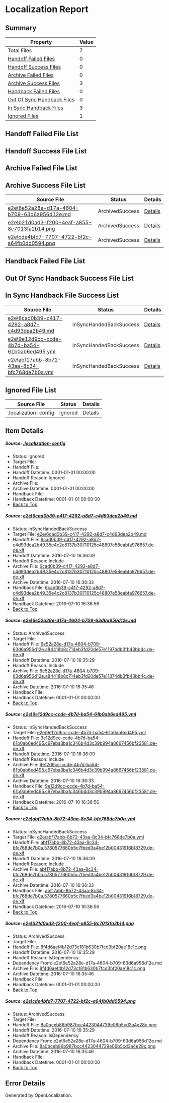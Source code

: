 # <a name='report-top'></a> Localization Report

## Summary
 Property | Value 
 -------- | ----- 
 Total Files | 7
[ Handoff Failed Files ](#handoff-failed-list)| 0
[ Handoff Success Files ](#handoff-success-list)| 0
[ Archive Failed Files ](#archive-failed-list)| 0
[ Archive Success Files ](#archive-success-list)| 3
[ Handback Failed Files ](#handback-failed-list)| 0
[ Out Of Sync Handback Files ](#outofsync-handback-success-list)| 0
[ In Sync Handback Files ](#insync-handback-success-list)| 3
[ Ignored Files ](#ignored-list)| 1

## <a name='handoff-failed-list'></a> Handoff Failed File List

## <a name='handoff-success-list'></a> Handoff Success File List

## <a name='archive-failed-list'></a> Archive Failed File List

## <a name='archive-success-list'></a> Archive Success File List
 Source File | Status | Details 
 ----------- | ------ | ------- 
 [e2e\6e52a28e-d17a-4604-b709-63d6a956d12e.md](https://github.com/OpenLocalizationTestOrg/oltest/blob/90c5e4bbf1a0206a74726ed77db80c6735397f66/e2e/6e52a28e-d17a-4604-b709-63d6a956d12e.md) | ArchivedSuccess | [Details](#703c391f336774e350ec4ff3782322b75dcde0242)
 [e2e\b21d0ad3-f200-4eaf-a855-8c7013fa2b14.png](https://github.com/OpenLocalizationTestOrg/oltest/blob/90c5e4bbf1a0206a74726ed77db80c6735397f66/e2e/b21d0ad3-f200-4eaf-a855-8c7013fa2b14.png) | ArchivedSuccess | [Details](#8f4d6aef4b12d73c181b630b7fcd3bf20ae18c1c5)
 [e2e\cde4bfd7-7707-4722-bf2c-a64fb0dd0594.png](https://github.com/OpenLocalizationTestOrg/oltest/blob/90c5e4bbf1a0206a74726ed77db80c6735397f66/e2e/cde4bfd7-7707-4722-bf2c-a64fb0dd0594.png) | ArchivedSuccess | [Details](#8a0bceb86b987bcc4423044739e06b5cd3a4e28c6)

## <a name='handback-failed-list'></a> Handback Failed File List

## <a name='outofsync-handback-success-list'></a> Out Of Sync Handback Success File List

## <a name='insync-handback-success-list'></a> In Sync Handback File Success List
 Source File | Status | Details 
 ----------- | ------ | ------- 
 [e2e\6cad0b39-c417-4292-a8d7-c4d93dea2b49.md](https://github.com/OpenLocalizationTestOrg/oltest/blob/1c9eeb20aee5d4e5fb5a4757c4c401bfd83326c4/e2e/6cad0b39-c417-4292-a8d7-c4d93dea2b49.md) | InSyncHandedBackSuccess | [Details](#04fa9bf87b91c7d066c73e8a57243f86b52c8e7a1)
 [e2e\9e12d9cc-ccde-4b7d-ba54-61b0ab6ed495.yml](https://github.com/OpenLocalizationTestOrg/oltest/blob/1c9eeb20aee5d4e5fb5a4757c4c401bfd83326c4/e2e/9e12d9cc-ccde-4b7d-ba54-61b0ab6ed495.yml) | InSyncHandedBackSuccess | [Details](#6aff7aa24cee48849abdd0fd2542d653b27b2bb93)
 [e2e\abf17abb-8b72-43aa-8c34-bfc768de7b0a.yml](https://github.com/OpenLocalizationTestOrg/oltest/blob/1c9eeb20aee5d4e5fb5a4757c4c401bfd83326c4/e2e/abf17abb-8b72-43aa-8c34-bfc768de7b0a.yml) | InSyncHandedBackSuccess | [Details](#b075af9fa83a1d465fe6743592fe77b8adeeb3164)

## <a name='ignored-list'></a> Ignored File List
 Source File | Status | Details 
 ----------- | ------ | ------- 
 [.localization-config](https://github.com/OpenLocalizationTestOrg/oltest/blob/1c9eeb20aee5d4e5fb5a4757c4c401bfd83326c4/.localization-config) | Ignored | [Details](#3d4f252ac210baf56311d7e97dcc2db10974dbd20)

## Item Details
##### <a name='3d4f252ac210baf56311d7e97dcc2db10974dbd20'></a> Source: [.localization-config](https://github.com/OpenLocalizationTestOrg/oltest/blob/1c9eeb20aee5d4e5fb5a4757c4c401bfd83326c4/.localization-config)
* Status: Ignored
* Target File: 
* Handoff File: 
* Handoff Datetime: 0001-01-01 00:00:00
* Handoff Reason: Ignored
* Archive File: 
* Archive Datetime: 0001-01-01 00:00:00
* Handback File: 
* Handback Datetime: 0001-01-01 00:00:00
* [Back to Top](#report-top)

##### <a name='04fa9bf87b91c7d066c73e8a57243f86b52c8e7a1'></a> Source: [e2e\6cad0b39-c417-4292-a8d7-c4d93dea2b49.md](https://github.com/OpenLocalizationTestOrg/oltest/blob/1c9eeb20aee5d4e5fb5a4757c4c401bfd83326c4/e2e/6cad0b39-c417-4292-a8d7-c4d93dea2b49.md)
* Status: InSyncHandedBackSuccess
* Target File: [e2e\6cad0b39-c417-4292-a8d7-c4d93dea2b49.md](https://github.com/OpenLocalizationTestOrg/oltest-dede-fly/blob/cbd31ef96e5b9132763920918c5b3bbf454a1b32/e2e/6cad0b39-c417-4292-a8d7-c4d93dea2b49.md)
* Handoff File: [6cad0b39-c417-4292-a8d7-c4d93dea2b49.35e4c2c8137b30710125c48807e58eabfa976657.de-de.xlf](https://github.com/OpenLocalizationTestOrg/olhandoff-e2e/blob/7749b8e1794a3b9a6635b0059d81a1908f9d6ae9/ol-handoff/OpenLocalizationTestOrg/oltest-dede-fly/ci/ht/6cad0b39-c417-4292-a8d7-c4d93dea2b49.35e4c2c8137b30710125c48807e58eabfa976657.de-de.xlf)
* Handoff Datetime: 2016-07-10 16:36:09
* Handoff Reason: Include
* Archive File: [6cad0b39-c417-4292-a8d7-c4d93dea2b49.35e4c2c8137b30710125c48807e58eabfa976657.de-de.xlf](https://github.com/OpenLocalizationTestOrg/olhandoff-e2e/blob/4b7633a70c9c1f2f3b23167228c36c54185bf015/ol-archive/OpenLocalizationTestOrg/oltest-dede-fly/ci/ht/6cad0b39-c417-4292-a8d7-c4d93dea2b49.35e4c2c8137b30710125c48807e58eabfa976657.de-de.xlf)
* Archive Datetime: 2016-07-10 16:36:33
* Handback File: [6cad0b39-c417-4292-a8d7-c4d93dea2b49.35e4c2c8137b30710125c48807e58eabfa976657.de-de.xlf](https://github.com/OpenLocalizationTestOrg/olhandback-e2e/blob/c8bff3cd63282c9ecc8ec03dfb4a57d0c71001eb/ol-handback/OpenLocalizationTestOrg/oltest-dede-fly/ci/ht/6cad0b39-c417-4292-a8d7-c4d93dea2b49.35e4c2c8137b30710125c48807e58eabfa976657.de-de.xlf)
* Handback Datetime: 2016-07-10 16:36:56
* [Back to Top](#report-top)

##### <a name='703c391f336774e350ec4ff3782322b75dcde0242'></a> Source: [e2e\6e52a28e-d17a-4604-b709-63d6a956d12e.md](https://github.com/OpenLocalizationTestOrg/oltest/blob/90c5e4bbf1a0206a74726ed77db80c6735397f66/e2e/6e52a28e-d17a-4604-b709-63d6a956d12e.md)
* Status: ArchivedSuccess
* Target File: 
* Handoff File: [6e52a28e-d17a-4604-b709-63d6a956d12e.a84418b8c714eb3fd20de57e11874db3fb43bb4c.de-de.xlf](https://github.com/OpenLocalizationTestOrg/olhandoff-e2e/blob/8e7759e2a8ae40654b2938801adc1449410b51b5/ol-handoff/OpenLocalizationTestOrg/oltest-dede-fly/ci/ht/6e52a28e-d17a-4604-b709-63d6a956d12e.a84418b8c714eb3fd20de57e11874db3fb43bb4c.de-de.xlf)
* Handoff Datetime: 2016-07-10 16:35:29
* Handoff Reason: Include
* Archive File: [6e52a28e-d17a-4604-b709-63d6a956d12e.a84418b8c714eb3fd20de57e11874db3fb43bb4c.de-de.xlf](https://github.com/OpenLocalizationTestOrg/olhandoff-e2e/blob/4eaa0e9ef10b5c19548ec67b51655297e3b8c78d/ol-archive/OpenLocalizationTestOrg/oltest-dede-fly/ci/ht/6e52a28e-d17a-4604-b709-63d6a956d12e.a84418b8c714eb3fd20de57e11874db3fb43bb4c.de-de.xlf)
* Archive Datetime: 2016-07-10 16:35:46
* Handback File: 
* Handback Datetime: 0001-01-01 00:00:00
* [Back to Top](#report-top)

##### <a name='6aff7aa24cee48849abdd0fd2542d653b27b2bb93'></a> Source: [e2e\9e12d9cc-ccde-4b7d-ba54-61b0ab6ed495.yml](https://github.com/OpenLocalizationTestOrg/oltest/blob/1c9eeb20aee5d4e5fb5a4757c4c401bfd83326c4/e2e/9e12d9cc-ccde-4b7d-ba54-61b0ab6ed495.yml)
* Status: InSyncHandedBackSuccess
* Target File: [e2e\9e12d9cc-ccde-4b7d-ba54-61b0ab6ed495.yml](https://github.com/OpenLocalizationTestOrg/oltest-dede-fly/blob/cbd31ef96e5b9132763920918c5b3bbf454a1b32/e2e/9e12d9cc-ccde-4b7d-ba54-61b0ab6ed495.yml)
* Handoff File: [9e12d9cc-ccde-4b7d-ba54-61b0ab6ed495.c97eba3ba1c346b4d3c39b994a8667456bf23581.de-de.xlf](https://github.com/OpenLocalizationTestOrg/olhandoff-e2e/blob/7749b8e1794a3b9a6635b0059d81a1908f9d6ae9/ol-handoff/OpenLocalizationTestOrg/oltest-dede-fly/ci/ht/9e12d9cc-ccde-4b7d-ba54-61b0ab6ed495.c97eba3ba1c346b4d3c39b994a8667456bf23581.de-de.xlf)
* Handoff Datetime: 2016-07-10 16:36:09
* Handoff Reason: Include
* Archive File: [9e12d9cc-ccde-4b7d-ba54-61b0ab6ed495.c97eba3ba1c346b4d3c39b994a8667456bf23581.de-de.xlf](https://github.com/OpenLocalizationTestOrg/olhandoff-e2e/blob/4b7633a70c9c1f2f3b23167228c36c54185bf015/ol-archive/OpenLocalizationTestOrg/oltest-dede-fly/ci/ht/9e12d9cc-ccde-4b7d-ba54-61b0ab6ed495.c97eba3ba1c346b4d3c39b994a8667456bf23581.de-de.xlf)
* Archive Datetime: 2016-07-10 16:36:33
* Handback File: [9e12d9cc-ccde-4b7d-ba54-61b0ab6ed495.c97eba3ba1c346b4d3c39b994a8667456bf23581.de-de.xlf](https://github.com/OpenLocalizationTestOrg/olhandback-e2e/blob/c8bff3cd63282c9ecc8ec03dfb4a57d0c71001eb/ol-handback/OpenLocalizationTestOrg/oltest-dede-fly/ci/ht/9e12d9cc-ccde-4b7d-ba54-61b0ab6ed495.c97eba3ba1c346b4d3c39b994a8667456bf23581.de-de.xlf)
* Handback Datetime: 2016-07-10 16:36:56
* [Back to Top](#report-top)

##### <a name='b075af9fa83a1d465fe6743592fe77b8adeeb3164'></a> Source: [e2e\abf17abb-8b72-43aa-8c34-bfc768de7b0a.yml](https://github.com/OpenLocalizationTestOrg/oltest/blob/1c9eeb20aee5d4e5fb5a4757c4c401bfd83326c4/e2e/abf17abb-8b72-43aa-8c34-bfc768de7b0a.yml)
* Status: InSyncHandedBackSuccess
* Target File: [e2e\abf17abb-8b72-43aa-8c34-bfc768de7b0a.yml](https://github.com/OpenLocalizationTestOrg/oltest-dede-fly/blob/cbd31ef96e5b9132763920918c5b3bbf454a1b32/e2e/abf17abb-8b72-43aa-8c34-bfc768de7b0a.yml)
* Handoff File: [abf17abb-8b72-43aa-8c34-bfc768de7b0a.5780577660b5c7fbed3a4be12b00431916b18729.de-de.xlf](https://github.com/OpenLocalizationTestOrg/olhandoff-e2e/blob/7749b8e1794a3b9a6635b0059d81a1908f9d6ae9/ol-handoff/OpenLocalizationTestOrg/oltest-dede-fly/ci/ht/abf17abb-8b72-43aa-8c34-bfc768de7b0a.5780577660b5c7fbed3a4be12b00431916b18729.de-de.xlf)
* Handoff Datetime: 2016-07-10 16:36:09
* Handoff Reason: Include
* Archive File: [abf17abb-8b72-43aa-8c34-bfc768de7b0a.5780577660b5c7fbed3a4be12b00431916b18729.de-de.xlf](https://github.com/OpenLocalizationTestOrg/olhandoff-e2e/blob/4b7633a70c9c1f2f3b23167228c36c54185bf015/ol-archive/OpenLocalizationTestOrg/oltest-dede-fly/ci/ht/abf17abb-8b72-43aa-8c34-bfc768de7b0a.5780577660b5c7fbed3a4be12b00431916b18729.de-de.xlf)
* Archive Datetime: 2016-07-10 16:36:33
* Handback File: [abf17abb-8b72-43aa-8c34-bfc768de7b0a.5780577660b5c7fbed3a4be12b00431916b18729.de-de.xlf](https://github.com/OpenLocalizationTestOrg/olhandback-e2e/blob/c8bff3cd63282c9ecc8ec03dfb4a57d0c71001eb/ol-handback/OpenLocalizationTestOrg/oltest-dede-fly/ci/ht/abf17abb-8b72-43aa-8c34-bfc768de7b0a.5780577660b5c7fbed3a4be12b00431916b18729.de-de.xlf)
* Handback Datetime: 2016-07-10 16:36:56
* [Back to Top](#report-top)

##### <a name='8f4d6aef4b12d73c181b630b7fcd3bf20ae18c1c5'></a> Source: [e2e\b21d0ad3-f200-4eaf-a855-8c7013fa2b14.png](https://github.com/OpenLocalizationTestOrg/oltest/blob/90c5e4bbf1a0206a74726ed77db80c6735397f66/e2e/b21d0ad3-f200-4eaf-a855-8c7013fa2b14.png)
* Status: ArchivedSuccess
* Target File: 
* Handoff File: [8f4d6aef4b12d73c181b630b7fcd3bf20ae18c1c.png](https://github.com/OpenLocalizationTestOrg/olhandoff-e2e/blob/8e7759e2a8ae40654b2938801adc1449410b51b5/ol-handoff/OpenLocalizationTestOrg/oltest-dede-fly/ci/ht/8f4d6aef4b12d73c181b630b7fcd3bf20ae18c1c.png)
* Handoff Datetime: 2016-07-10 16:35:29
* Handoff Reason: IsDependency
* Dependency From: e2e\6e52a28e-d17a-4604-b709-63d6a956d12e.md
* Archive File: [8f4d6aef4b12d73c181b630b7fcd3bf20ae18c1c.png](https://github.com/OpenLocalizationTestOrg/olhandoff-e2e/blob/4eaa0e9ef10b5c19548ec67b51655297e3b8c78d/ol-archive/OpenLocalizationTestOrg/oltest-dede-fly/ci/ht/8f4d6aef4b12d73c181b630b7fcd3bf20ae18c1c.png)
* Archive Datetime: 2016-07-10 16:35:46
* Handback File: 
* Handback Datetime: 0001-01-01 00:00:00
* [Back to Top](#report-top)

##### <a name='8a0bceb86b987bcc4423044739e06b5cd3a4e28c6'></a> Source: [e2e\cde4bfd7-7707-4722-bf2c-a64fb0dd0594.png](https://github.com/OpenLocalizationTestOrg/oltest/blob/90c5e4bbf1a0206a74726ed77db80c6735397f66/e2e/cde4bfd7-7707-4722-bf2c-a64fb0dd0594.png)
* Status: ArchivedSuccess
* Target File: 
* Handoff File: [8a0bceb86b987bcc4423044739e06b5cd3a4e28c.png](https://github.com/OpenLocalizationTestOrg/olhandoff-e2e/blob/8e7759e2a8ae40654b2938801adc1449410b51b5/ol-handoff/OpenLocalizationTestOrg/oltest-dede-fly/ci/ht/8a0bceb86b987bcc4423044739e06b5cd3a4e28c.png)
* Handoff Datetime: 2016-07-10 16:35:29
* Handoff Reason: IsDependency
* Dependency From: e2e\6e52a28e-d17a-4604-b709-63d6a956d12e.md
* Archive File: [8a0bceb86b987bcc4423044739e06b5cd3a4e28c.png](https://github.com/OpenLocalizationTestOrg/olhandoff-e2e/blob/4eaa0e9ef10b5c19548ec67b51655297e3b8c78d/ol-archive/OpenLocalizationTestOrg/oltest-dede-fly/ci/ht/8a0bceb86b987bcc4423044739e06b5cd3a4e28c.png)
* Archive Datetime: 2016-07-10 16:35:46
* Handback File: 
* Handback Datetime: 0001-01-01 00:00:00
* [Back to Top](#report-top)


## Error Details

Generated by OpenLocalization.
